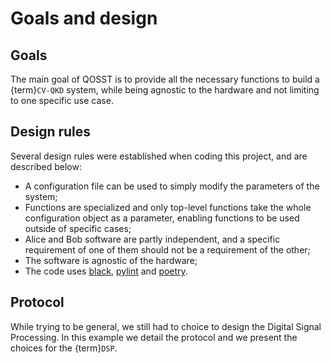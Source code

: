 # Goals and design

## Goals

The main goal of QOSST is to provide all the necessary functions to build a {term}`CV-QKD` system, while being agnostic to the hardware and not limiting to one specific use case.

## Design rules

Several design rules were established when coding this project, and are described below:

* A configuration file can be used to simply modify the parameters of the system;
* Functions are specialized and only top-level functions take the whole configuration object as a parameter, enabling functions to be used outside of specific cases;
* Alice and Bob software are partly independent, and a specific requirement of one of them should not be a requirement of the other;
* The software is agnostic of the hardware;
* The code uses [black](https://pypi.org/project/black/), [pylint](https://pypi.org/project/pylint/) and [poetry](https://python-poetry.org/).

## Protocol

While trying to be general, we still had to choice to design the Digital Signal Processing. In this example we detail the protocol and we present the choices for the {term}`DSP`.